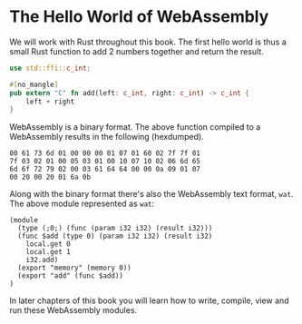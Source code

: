 # The Hello World of WebAssembly

We will work with Rust throughout this book.
The first hello world is thus a small Rust function to add 2 numbers together
and return the result.

```rust
use std::ffi::c_int;

#[no_mangle]
pub extern "C" fn add(left: c_int, right: c_int) -> c_int {
    left + right
}
```

WebAssembly is a binary format.
The above function compiled to a WebAssembly results in the following (hexdumped).

```hex
00 61 73 6d 01 00 00 00 01 07 01 60 02 7f 7f 01
7f 03 02 01 00 05 03 01 00 10 07 10 02 06 6d 65
6d 6f 72 79 02 00 03 61 64 64 00 00 0a 09 01 07
00 20 00 20 01 6a 0b
```

Along with the binary format there's also the WebAssembly text format, `wat`.
The above module represented as `wat`:

```wasm
(module
  (type (;0;) (func (param i32 i32) (result i32)))
  (func $add (type 0) (param i32 i32) (result i32)
    local.get 0
    local.get 1
    i32.add)
  (export "memory" (memory 0))
  (export "add" (func $add))
)
```

In later chapters of this book you will learn how to write, compile, view and run these WebAssembly modules.
